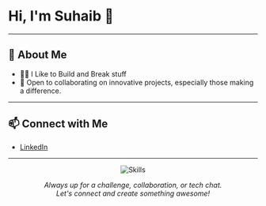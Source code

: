 # Hi, I'm Suhaib 👋
---

## 🚀 About Me
- 👨‍💻 I Like to Build and Break stuff
- 🤝 Open to collaborating on innovative projects, especially those making a difference.
---

## 📫 Connect with Me

- [LinkedIn](https://www.linkedin.com/in/shaiksuhaib)

---

<p align="center">
  <img src="https://skillicons.dev/icons?i=python,c,html,css,js,github" alt="Skills" />
</p>

<p align="center">
  <em>Always up for a challenge, collaboration, or tech chat.<br>
  Let's connect and create something awesome!</em>
</p>
